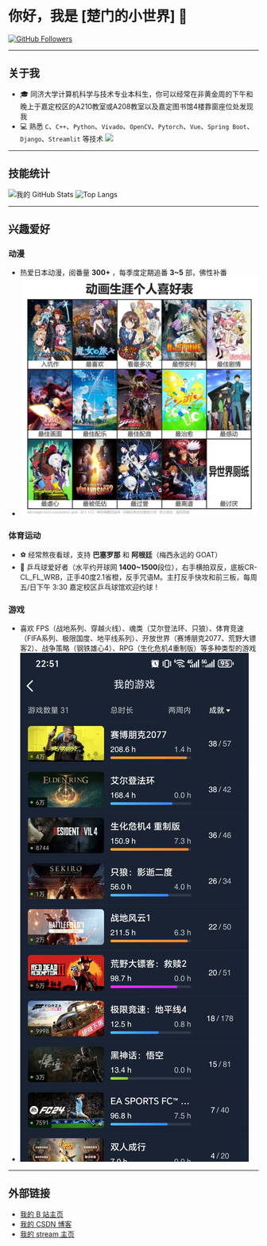 # 你好，我是 [楚门的小世界] 👋

[![GitHub Followers](https://img.shields.io/github/followers/Truman-min-show?style=social)](https://github.com/Truman-min-show)

---

## 关于我

- 🎓 同济大学计算机科学与技术专业本科生，你可以经常在非黄金周的下午和晚上于嘉定校区的A210教室或A208教室以及嘉定图书馆4楼靠窗座位处发现我
- 💻 熟悉 `C`、`C++`、`Python`、`Vivado`、`OpenCV`、`Pytorch`、`Vue`、`Spring Boot`、`Django`、`Streamlit` 等技术
![](https://raw.githubusercontent.com/Truman-min-show/Snake-in-Contribution-Grid/output/github-contribution-grid-snake.svg)
---

## 技能统计

![我的 GitHub Stats](https://github-readme-stats.vercel.app/api?username=Truman-min-show&show_icons=true)
![Top Langs](https://github-readme-stats.vercel.app/api/top-langs/?username=Truman-min-show&layout=compact)

---

## 兴趣爱好

### 动漫
- 热爱日本动漫，阅番量 **300+** ，每季度定期追番 **3~5** 部，佛性补番
- ![简略动漫生涯爱好表](./anime.jpg)

### 体育运动
- ⚽️ 经常熬夜看球，支持 **巴塞罗那** 和 **阿根廷**（梅西永远的 GOAT）
- 🏓 乒乓球爱好者（水平约开球网 **1400~1500**段位），右手横拍双反，底板CR-CL_FL_WRB，正手40度2.1省橙，反手咒语M。主打反手快攻和前三板，每周五/日下午 3:30 嘉定校区乒乓球馆欢迎约球！

### 游戏
- 喜欢 FPS（战地系列、穿越火线）、魂类（艾尔登法环、只狼）、体育竞速（FIFA系列、极限国度、地平线系列）、开放世界（赛博朋克2077、荒野大镖客2）、战争策略（钢铁雄心4）、RPG（生化危机4重制版）等多种类型的游戏
- ![简略游戏生涯爱好表](./game.jpg)
---

## 外部链接

- [我的 B 站主页](https://space.bilibili.com/481025134?spm_id_from=333.1007.0.0)
- [我的 CSDN 博客](https://blog.csdn.net/Truman_min_show)
- [我的 stream 主页](https://steamcommunity.com/profiles/76561199494906644/)
